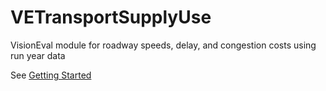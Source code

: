 # VETransportSupplyUse
VisionEval module for roadway speeds, delay, and congestion costs using run year data

See [Getting Started](https://github.com/gregorbj/VisionEval/wiki/Getting-Started)